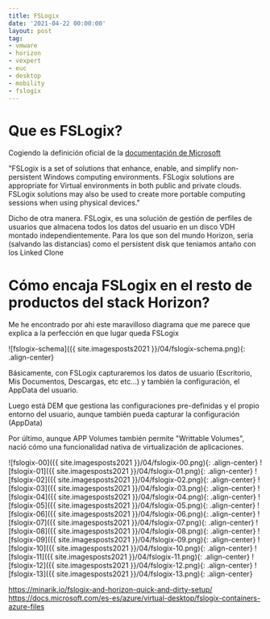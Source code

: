 ```yaml
---
title: FSLogix
date: '2021-04-22 00:00:00'
layout: post
tag:
- vmware
- horizon
- vexpert
- euc
- desktop
- mobility
- fslogix
---
```


# Que es FSLogix?

Cogiendo la definición oficial de la [documentación de Microsoft](https://docs.microsoft.com/en-us/fslogix/overview)

"FSLogix is a set of solutions that enhance, enable, and simplify non-persistent Windows computing environments. FSLogix solutions are appropriate for Virtual environments in both public and private clouds. FSLogix solutions may also be used to create more portable computing sessions when using physical devices."

Dicho de otra manera. FSLogix, es una solución de gestión de perfiles de usuarios que almacena todos los datos del usuario en un disco VDH montado independientemente. Para los que son del mundo Horizon, seria (salvando las distancias) como el persistent disk que teniamos antaño con los Linked Clone

# Cómo encaja FSLogix en el resto de productos del stack Horizon?

Me he encontrado por ahi este maravilloso diagrama que me parece que explica a la perfección en que lugar queda FSLogix

![fslogix-schema]({{ site.imagesposts2021 }}/04/fslogix-schema.png){: .align-center}

Básicamente, con FSLogix capturaremos los datos de usuario (Escritorio, Mis Documentos, Descargas, etc etc...) y también la configuración, el AppData del usuario.

Luego está DEM que gestiona las configuraciones pre-definidas y el propio entorno del usuario, aunque también pueda capturar la configuración (AppData)

Por último, aunque APP Volumes también permite "Writtable Volumes", nació cómo una funcionalidad nativa de virtualización de aplicaciones.


![fslogix-00]({{ site.imagesposts2021 }}/04/fslogix-00.png){: .align-center}
![fslogix-01]({{ site.imagesposts2021 }}/04/fslogix-01.png){: .align-center}
![fslogix-02]({{ site.imagesposts2021 }}/04/fslogix-02.png){: .align-center}
![fslogix-03]({{ site.imagesposts2021 }}/04/fslogix-03.png){: .align-center}
![fslogix-04]({{ site.imagesposts2021 }}/04/fslogix-04.png){: .align-center}
![fslogix-05]({{ site.imagesposts2021 }}/04/fslogix-05.png){: .align-center}
![fslogix-06]({{ site.imagesposts2021 }}/04/fslogix-06.png){: .align-center}
![fslogix-07]({{ site.imagesposts2021 }}/04/fslogix-07.png){: .align-center}
![fslogix-08]({{ site.imagesposts2021 }}/04/fslogix-08.png){: .align-center}
![fslogix-09]({{ site.imagesposts2021 }}/04/fslogix-09.png){: .align-center}
![fslogix-10]({{ site.imagesposts2021 }}/04/fslogix-10.png){: .align-center}
![fslogix-11]({{ site.imagesposts2021 }}/04/fslogix-11.png){: .align-center}
![fslogix-12]({{ site.imagesposts2021 }}/04/fslogix-12.png){: .align-center}
![fslogix-13]({{ site.imagesposts2021 }}/04/fslogix-13.png){: .align-center}

https://minarik.io/fslogix-and-horizon-quick-and-dirty-setup/
https://docs.microsoft.com/es-es/azure/virtual-desktop/fslogix-containers-azure-files